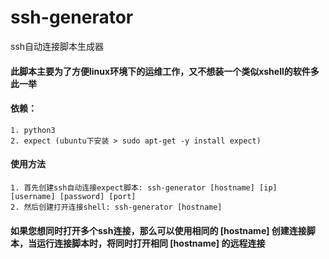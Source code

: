 # ssh-generator
ssh自动连接脚本生成器

#### 此脚本主要为了方便linux环境下的运维工作，又不想装一个类似xshell的软件多此一举

#### 依赖：
    1. python3
    2. expect (ubuntu下安装 > sudo apt-get -y install expect)

#### 使用方法

    1. 首先创建ssh自动连接expect脚本: ssh-generator [hostname] [ip] [username] [password] [port]
    2. 然后创建打开连接shell: ssh-generator [hostname]
    
#### 如果您想同时打开多个ssh连接，那么可以使用相同的 [hostname] 创建连接脚本，当运行连接脚本时，将同时打开相同 [hostname] 的远程连接
